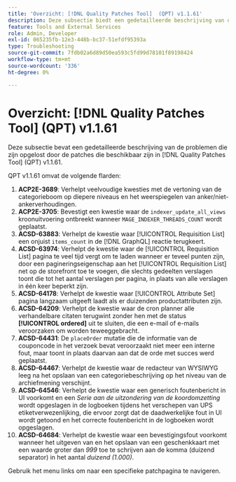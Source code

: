 ```yaml
---
title: 'Overzicht: [!DNL Quality Patches Tool]  (QPT) v1.1.61'
description: Deze subsectie biedt een gedetailleerde beschrijving van de problemen die zijn opgelost door de patches die beschikbaar zijn in  [!DNL Quality Patches Tool]  (QPT) v1.1.61.
feature: Tools and External Services
role: Admin, Developer
exl-id: 065235fb-12e3-448b-bc37-51efdf95393a
type: Troubleshooting
source-git-commit: 7fdb02a6d89d50ea593c5fd99d78101f89198424
workflow-type: tm+mt
source-wordcount: '336'
ht-degree: 0%

---
```


# Overzicht: [!DNL Quality Patches Tool] (QPT) v1.1.61

Deze subsectie bevat een gedetailleerde beschrijving van de problemen die zijn opgelost door de patches die beschikbaar zijn in [!DNL Quality Patches Tool] (QPT) v1.1.61.

QPT v1.1.61 omvat de volgende flarden:

1. **ACP2E-3689**: Verhelpt veelvoudige kwesties met de vertoning van de categorieboom op diepere niveaus en het weerspiegelen van anker/niet-ankerverhoudingen.
1. **ACP2E-3705**: Bevestigt een kwestie waar de `indexer_update_all_views` kroonuitvoering ontbreekt wanneer `MAGE_INDEXER_THREADS_COUNT` wordt geplaatst.
1. **ACSD-63883**: Verhelpt de kwestie waar [!UICONTROL Requisition List] een onjuist `items_count` in de [!DNL GraphQL] reactie terugkeert.
1. **ACSD-63974**: Verhelpt de kwestie waar de [!UICONTROL Requisition List] pagina te veel tijd vergt om te laden wanneer er teveel punten zijn, door een pagineringseigenschap aan het [!UICONTROL Requisition List] net op de storefront toe te voegen, die slechts gedeelten verslagen toont die tot het aantal verslagen per pagina, in plaats van alle verslagen in één keer beperkt zijn.
1. **ACSD-64178**: Verhelpt de kwestie waar [!UICONTROL Attribute Set] pagina langzaam uitgeeft laadt als er duizenden productattributen zijn.
1. **ACSD-64209**: Verhelpt de kwestie waar de cron planner alle verhandelbare citaten terugwint zonder hen met de status **[!UICONTROL ordered]** uit te sluiten, die een e-mail of e-mails veroorzaken om worden teweeggebracht.
1. **ACSD-64431**: De `placeOrder` mutatie die de informatie van de couponcode in het verzoek bevat veroorzaakt niet meer een interne fout, maar toont in plaats daarvan aan dat de orde met succes werd geplaatst.
1. **ACSD-64467**: Verhelpt de kwestie waar de redacteur van WYSIWYG leeg na het opslaan van een categoriebeschrijving op het niveau van de archiefmening verschijnt.
1. **ACSD-64546**: Verhelpt de kwestie waar een generisch foutenbericht in UI voorkomt en een *Serie aan de uitzondering van de koordomzetting* wordt opgeslagen in de logboeken tijdens het verschepen van UPS etiketverwezenlijking, die ervoor zorgt dat de daadwerkelijke fout in UI wordt getoond en het correcte foutenbericht in de logboeken wordt opgeslagen.
1. **ACSD-64684**: Verhelpt de kwestie waar een bevestigingsfout voorkomt wanneer het uitgeven van en het opslaan van een geschenkkaart met een waarde groter dan *999* toe te schrijven aan de komma (duizend separator) in het aantal *duizend (1.000)*.

Gebruik het menu links om naar een specifieke patchpagina te navigeren.
